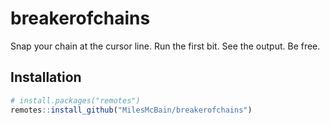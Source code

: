 
<!-- README.md is generated from README.Rmd. Please edit that file -->

# breakerofchains

<!-- badges: start -->

<!-- badges: end -->

Snap your chain at the cursor line. Run the first bit. See the output.
Be free.

## Installation

``` r
# install.packages("remotes")
remotes::install_github("MilesMcBain/breakerofchains")
```
